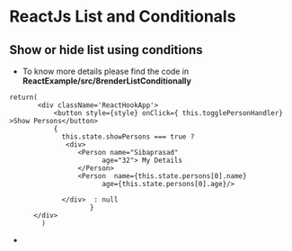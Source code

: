 # ReactJs List and Conditionals 
## Show or hide list using conditions
- To know more details please find the code in **ReactExample/src/8renderListConditionally**
```
return(
       <div className='ReactHookApp'>
           <button style={style} onClick={ this.togglePersonHandler} >Show Persons</button>
           {
             this.state.showPersons === true ?
              <div>
                 <Person name="Sibaprasad" 
                       age="32"> My Details 
                 </Person>
                 <Person  name={this.state.persons[0].name} 
                       age={this.state.persons[0].age}/>
                       
             </div>  : null 
                    }
      </div>
        )
```
- 

